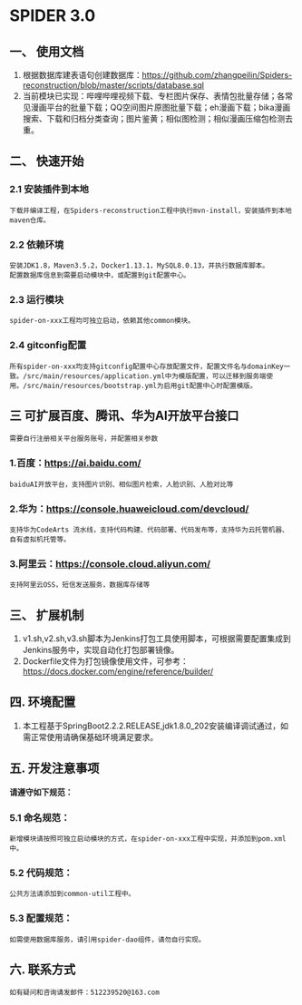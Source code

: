# SPIDER 3.0

## 一、 使用文档

1. 根据数据库建表语句创建数据库：https://github.com/zhangpeilin/Spiders-reconstruction/blob/master/scripts/database.sql
2. 当前模块已实现：哔哩哔哩视频下载、专栏图片保存、表情包批量存储；各常见漫画平台的批量下载；QQ空间图片原图批量下载；eh漫画下载；bika漫画搜索、下载和归档分类查询；图片鉴黄；相似图检测；相似漫画压缩包检测去重。

## 二、 快速开始
### 2.1 安装插件到本地
    下载并编译工程，在Spiders-reconstruction工程中执行mvn-install，安装插件到本地maven仓库。
### 2.2 依赖环境
    安装JDK1.8，Maven3.5.2，Docker1.13.1，MySQL8.0.13，并执行数据库脚本。
    配置数据库信息到需要启动模块中，或配置到git配置中心。
### 2.3 运行模块
    spider-on-xxx工程均可独立启动，依赖其他common模块。
### 2.4 gitconfig配置
    所有spider-on-xxx均支持gitconfig配置中心存放配置文件，配置文件名与domainKey一致。/src/main/resources/application.yml中为模版配置，可以迁移到服务端使用。/src/main/resources/bootstrap.yml为启用git配置中心时配置模版。

## 三 可扩展百度、腾讯、华为AI开放平台接口
    需要自行注册相关平台服务账号，并配置相关参数
### 1.百度：https://ai.baidu.com/
    baiduAI开放平台，支持图片识别、相似图片检索，人脸识别、人脸对比等
### 2.华为：https://console.huaweicloud.com/devcloud/
    支持华为CodeArts 流水线，支持代码构建、代码部署、代码发布等，支持华为云托管机器、自有虚拟机托管等。
### 3.阿里云：https://console.cloud.aliyun.com/
    支持阿里云OSS，短信发送服务，数据库存储等

## 三、 扩展机制

1. v1.sh,v2.sh,v3.sh脚本为Jenkins打包工具使用脚本，可根据需要配置集成到Jenkins服务中，实现自动化打包部署镜像。
2. Dockerfile文件为打包镜像使用文件，可参考：https://docs.docker.com/engine/reference/builder/

## 四. 环境配置

1. 本工程基于SpringBoot2.2.2.RELEASE,jdk1.8.0_202安装编译调试通过，如需正常使用请确保基础环境满足要求。

## 五. 开发注意事项

**请遵守如下规范：**

### 5.1 命名规范：
    新增模块请按照可独立启动模块的方式，在spider-on-xxx工程中实现，并添加到pom.xml中。
### 5.2 代码规范：
    公共方法请添加到common-util工程中。
### 5.3 配置规范：
    如需使用数据库服务，请引用spider-dao组件，请勿自行实现。
## 六. 联系方式
    如有疑问和咨询请发邮件：512239520@163.com
